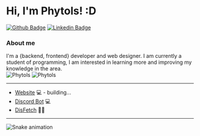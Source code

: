 # Hi, I'm Phytols! :D

[![Github Badge](https://img.shields.io/badge/-Github-000?style=flat-square&logo=Github&logoColor=white&link=https://github.com/devPhytols)](https://github.com/devPhytols)
[![Linkedin Badge](https://img.shields.io/badge/-LinkedIn-blue?style=flat-square&logo=Linkedin&logoColor=white&link=)](#)

### About me
I'm a {backend, frontend} developer and web designer.
I am currently a student of programming, I am interested in learning more and improving my knowledge in the area.
<br>
    <img src="https://github-readme-stats.vercel.app/api?username=devPhytols&show_icons=true&theme=dark" alt="Phytols" />
    <img src="https://github-readme-stats.vercel.app/api/top-langs/?username=devPhytols&theme=dark" alt="Phytols" />

<hr>

- [Website](https://phytols.tech/) 💻 - building...<br>
- [Discord Bot](https://kosamebot.club/) 💻<br>
- [DisFetch](https://disfetch.xyz/) 🐱‍🏍

<hr>
 
![Snake animation](https://github.com/devPhytols/devPhytols/blob/output/github-contribution-grid-snake.svg)
